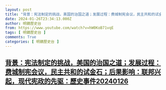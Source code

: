 ```yaml
---
layout: post
title: "背景：宪法制定的挑战，美国的治国之道；发展过程：费城制宪会议，民主共和的试金石；后果影响：联邦兴起，现代宪政的先驱：歷史事件20240126"
date: 2024-01-26T23:34:13.000Z
author: 明鏡歷史台
from: https://www.youtube.com/watch?v=hW0KoB71vqE
tags: [ 明鏡歷史台 ]
comments: True
categories: [ 明鏡歷史台 ]
---
```

<!--1706312053000-->
[背景：宪法制定的挑战，美国的治国之道；发展过程：费城制宪会议，民主共和的试金石；后果影响：联邦兴起，现代宪政的先驱：歷史事件20240126](https://www.youtube.com/watch?v=hW0KoB71vqE)
------

<div>

</div>
